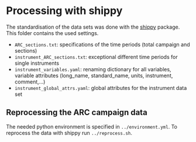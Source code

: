 # Processing with shippy

The standardisation of the data sets was done with the [shippy](UPDATE) package. This folder contains the used settings.

* `ARC_sections.txt`: specifications of the time periods (total campaign and sections)
* `instrument_ARC_sections.txt`: exceptional different time periods for single instruments
* `instrument_variables.yaml`: renaming dictionary for all variables, variable attributes (long_name, standard_name, units, instrument, comment,...)
* `instrument_global_attrs.yaml`: global attributes for the instrument data set

## Reprocessing the ARC campaign data

The needed python environment is specified in `../environment.yml`. To reprocess the data with shippy run `../reprocess.sh`.